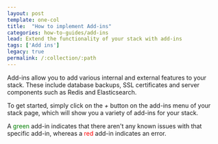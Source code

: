 ```yaml
---
layout: post
template: one-col
title:  "How to implement Add-ins"
categories: how-to-guides/add-ins
lead: Extend the functionality of your stack with add-ins
tags: ['Add ins']
legacy: true
permalink: /:collection/:path
---
```




Add-ins allow you to add various internal and external features to your stack. These include database backups, SSL certificates and server components such as Redis and Elasticsearch.

To get started, simply click on the _+_ button on the add-ins menu of your stack page, which will show you a variety of add-ins for your stack.

A <span style="color:green">green</span> add-in indicates that there aren't any known issues with that specific add-in, whereas a <span style="color:red">red</span> add-in indicates an error.
